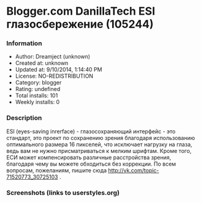 # Blogger.com DanillaTech ESI глазосбережение (105244)

### Information
- Author: Dreamject (unknown)
- Created at: unknown
- Updated at: 9/10/2014, 1:14:40 PM
- License: NO-REDISTRIBUTION
- Category: blogger
- Rating: undefined
- Total installs: 101
- Weekly installs: 0


### Description
ESI (eyes-saving inrerface) - глазосохраняющий интерфейс - это стандарт, это проект по сохранению зрения благодаря использованию оптимального размера 16 пикселей, что исключает нагрузку на глаза, ведь вам не нужно присматриваться к мелким шрифтам. Кроме того, ЕСИ может компенсировать различные расстройства зрения, благодаря чему вы можете обходиться без коррекции. По всем вопросам, пожеланиям, пишите сюда http://vk.com/topic-71520773_30725103 .


### Screenshots (links to userstyles.org)



